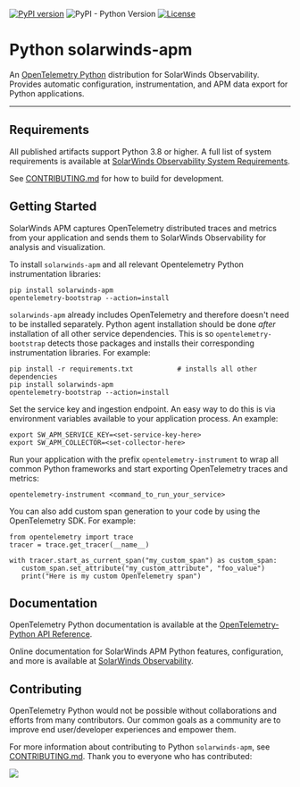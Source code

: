 [![PyPI version](https://badge.fury.io/py/solarwinds-apm.svg)](https://badge.fury.io/py/solarwinds-apm) ![PyPI - Python Version](https://img.shields.io/pypi/pyversions/solarwinds-apm) [![License](https://img.shields.io/badge/License-Apache_2.0-blue.svg?color=red)](https://github.com/solarwinds/apm-python/blob/main/LICENSE)

# Python solarwinds-apm
An [OpenTelemetry Python](https://opentelemetry-python.readthedocs.io/) distribution for SolarWinds Observability. Provides automatic configuration, instrumentation, and APM data export for Python applications.

----
## Requirements
All published artifacts support Python 3.8 or higher. A full list of system requirements is available at [SolarWinds Observability System Requirements](https://documentation.solarwinds.com/en/success_center/observability/default.htm#cshid=app-sysreqs-python-agent).

See [CONTRIBUTING.md](https://github.com/solarwinds/apm-python/blob/main/CONTRIBUTING.md) for how to build for development.

## Getting Started
SolarWinds APM captures OpenTelemetry distributed traces and metrics from your application and sends them to SolarWinds Observability for analysis and visualization.

To install `solarwinds-apm` and all relevant Opentelemetry Python instrumentation libraries:
```
pip install solarwinds-apm
opentelemetry-bootstrap --action=install
```

`solarwinds-apm` already includes OpenTelemetry and therefore doesn't need to be installed separately. Python agent installation should be done _after_ installation of all other service dependencies. This is so `opentelemetry-bootstrap` detects those packages and installs their corresponding instrumentation libraries. For example:

```
pip install -r requirements.txt           # installs all other dependencies
pip install solarwinds-apm
opentelemetry-bootstrap --action=install
```

Set the service key and ingestion endpoint. An easy way to do this is via environment variables available to your application process. An example:

```
export SW_APM_SERVICE_KEY=<set-service-key-here>
export SW_APM_COLLECTOR=<set-collector-here>
```

Run your application with the prefix `opentelemetry-instrument` to wrap all common Python frameworks and start exporting OpenTelemetry traces and metrics:
```
opentelemetry-instrument <command_to_run_your_service>
```

You can also add custom span generation to your code by using the OpenTelemetry SDK. For example:
```
from opentelemetry import trace
tracer = trace.get_tracer(__name__)

with tracer.start_as_current_span("my_custom_span") as custom_span:
   custom_span.set_attribute("my_custom_attribute", "foo_value")
   print("Here is my custom OpenTelemetry span")
```


## Documentation

OpenTelemetry Python documentation is available at the [OpenTelemetry-Python API Reference](https://opentelemetry-python.readthedocs.io/).

Online documentation for SolarWinds APM Python features, configuration, and more is available at [SolarWinds Observability](https://documentation.solarwinds.com/en/success_center/observability/default.htm#cshid=app-add-python-agent).


## Contributing

OpenTelemetry Python would not be possible without collaborations and efforts from many contributors. Our common goals as a community are to improve end user/developer experiences and empower them.

For more information about contributing to Python `solarwinds-apm`, see [CONTRIBUTING.md](https://github.com/solarwinds/apm-python/blob/main/CONTRIBUTING.md). Thank you to everyone who has contributed:

<a href="https://github.com/solarwinds/apm-python/graphs/contributors">
  <img src="https://contributors-img.web.app/image?repo=solarwinds/apm-python" />
</a>